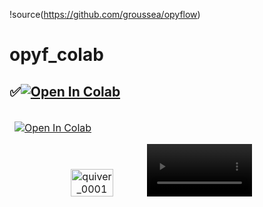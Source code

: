 !source(https://github.com/groussea/opyflow)

# opyf_colab


## <div align="left">✅<a href="https://colab.research.google.com/github/1kaiser/opyf_colab/blob/main/opyf_Eumetsat_velocimetry.ipynb" target="_parent"><img src="https://colab.research.google.com/assets/colab-badge.svg" alt="Open In Colab"/></a>
</div>


<table>
<thead>
<tr>
<td>

<a href="https://colab.research.google.com/github/1kaiser/opyf_colab/blob/main/opyf_Eumetsat_velocimetry.ipynb" target="_parent"><img src="https://colab.research.google.com/assets/colab-badge.svg" alt="Open In Colab"/></a>

<div style="text-align: center;">
    <img src="https://github.com/1kaiser/opyf_colab/assets/26379748/138c9619-7305-48d4-a0e4-06e8ed4750c7" width="40%" alt="quiver_0001">
    <video src="https://github.com/1kaiser/opyf_colab/assets/26379748/1d471322-c2ba-4ff7-9ed0-f0ddc40c6b63" width="40%"  >

</div>

</td>
</tr>
</tbody>
</table>

